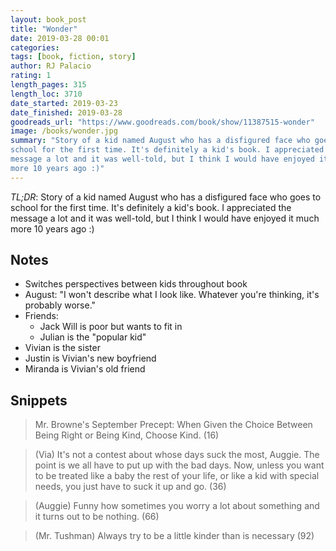 ```yaml
---
layout: book_post
title: "Wonder"
date: 2019-03-28 00:01
categories:
tags: [book, fiction, story]
author: RJ Palacio
rating: 1
length_pages: 315
length_loc: 3710
date_started: 2019-03-23
date_finished: 2019-03-28
goodreads_url: "https://www.goodreads.com/book/show/11387515-wonder"
image: /books/wonder.jpg
summary: "Story of a kid named August who has a disfigured face who goes to
school for the first time. It's definitely a kid's book. I appreciated the
message a lot and it was well-told, but I think I would have enjoyed it much
more 10 years ago :)"
---
```


*TL;DR*: Story of a kid named August who has a disfigured face who goes to
school for the first time. It's definitely a kid's book. I appreciated the
message a lot and it was well-told, but I think I would have enjoyed it much
more 10 years ago :)

## Notes

* Switches perspectives between kids throughout book
* August: "I won't describe what I look like. Whatever you're thinking, it's
  probably worse."
* Friends:
  * Jack Will is poor but wants to fit in
  * Julian is the "popular kid"
* Vivian is the sister
* Justin is Vivian's new boyfriend
* Miranda is Vivian's old friend

## Snippets

<blockquote>
  <p>
  Mr. Browne's September Precept: When Given the Choice Between Being Right or
  Being Kind, Choose Kind. (16)
  </p>
</blockquote>

<blockquote>
  <p>
  (Via) It's not a contest about whose days suck the most, Auggie. The point is
  we all have to put up with the bad days. Now, unless you want to be treated
  like a baby the rest of your life, or like a kid with special needs, you just
  have to suck it up and go. (36)
  </p>
</blockquote>

<blockquote>
  <p>
  (Auggie) Funny how sometimes you worry a lot about something and it turns out to be
  nothing. (66)
  </p>
</blockquote>

<blockquote>
  <p>
  (Mr. Tushman) Always try to be a little kinder than is necessary (92)
  </p>
</blockquote>
